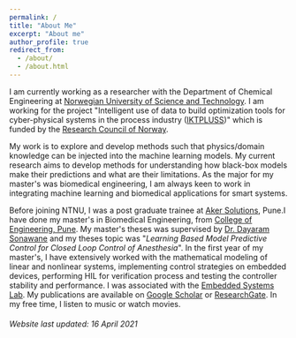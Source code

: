 ```yaml
---
permalink: /
title: "About Me"
excerpt: "About me"
author_profile: true
redirect_from: 
  - /about/
  - /about.html
---
```


I am currently working as a researcher with the Department of Chemical Engineering at <a href="https://www.ntnu.edu" target="_blank">Norwegian University of Science and Technology</a>. I am working for the project "Intelligent use of data to build optimization tools for cyber-physical systems in the process industry ([IKTPLUSS](https://www.google.com/url?sa=t&rct=j&q=&esrc=s&source=web&cd=&ved=2ahUKEwja873q-fbvAhWJl4sKHeCzAFYQFjABegQICxAD&url=https%3A%2F%2Fwww.forskningsradet.no%2Fom-forskningsradet%2Fpublikasjoner%2F2018%2Fprogramplan-gjelder-fra-2018%2F&usg=AOvVaw0rUxeyGw9JisQDuPEnuNU7))" which is funded by the [Research Council of Norway](https://www.forskningsradet.no/en/).


My work is to explore and develop methods such that physics/domain knowledge can be injected into the machine learning models. My current research aims to develop methods for understanding how black-box models make their predictions and what are their limitations. As the major for my master's was biomedical engineering, I am always keen to work in integrating machine learning and biomedical applications for smart systems.

Before joining NTNU, I was a post graduate trainee at [Aker Solutions](https://www.akersolutions.com), Pune.I have done my master's in Biomedical Engineering, from [College of Engineering, Pune](https://www.coep.org.in). My master's theses was supervised by [Dr. Dayaram Sonawane](http://www.coepembeddedlab.com/sonawane.html) and my theses topic was "*Learning Based Model Predictive Control for Closed Loop Control of Anesthesia*". In the first year of my master's, I have extensively worked with the mathematical modeling of linear and nonlinear systems, implementing control strategies on embedded devices, performing HIL for verification process and testing the controller stability and performance. I was associated with the [Embedded Systems Lab](http://www.coepembeddedlab.com). My publications are available on [Google Scholar](https://scholar.google.com/citations?user=rUQxY7QAAAAJ&hl=en) or [ResearchGate](https://www.researchgate.net/profile/Saket-Adhau). In my free time, I listen to music or watch movies.
###### Website last updated: 16 April 2021
